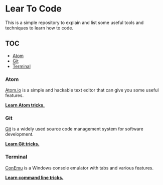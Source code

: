 # Lear To Code

This is a simple repository to explain and list some useful tools and techniques to learn how to code.

## TOC

* [Atom](#atom)
* [Git](#git)
* [Terminal](#terminal)

### Atom

[Atom.io](https://atom.io/) is a simple and hackable text editor that can give you some useful features.

**[Learn Atom tricks.](atom.md)**

### Git

[Git](https://git-for-windows.github.io/) is a widely used source code management system for software development.

**[Learn Git tricks.](git.md)**

### Terminal

[ConEmu](https://conemu.github.io/) is a Windows console emulator with tabs and various features.

**[Learn command line tricks.](command-line.md)**
